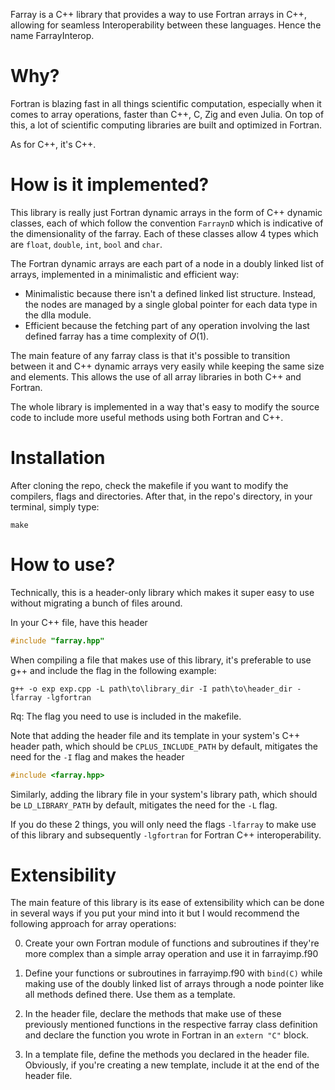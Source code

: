 Farray is a C++ library that provides a way to use Fortran arrays in C++, allowing for seamless Interoperability between these languages. Hence the name FarrayInterop.

# Why?
Fortran is blazing fast in all things scientific computation, especially when it comes to array operations, faster than C++, C, Zig and even Julia. On top of this, a lot of scientific computing libraries are built and optimized in Fortran.

As for C++, it's C++.

# How is it implemented?
This library is really just Fortran dynamic arrays in the form of C++ dynamic classes, each of which follow the convention `FarraynD` which is indicative of the dimensionality of the farray. Each of these classes allow 4 types which are `float`, `double`, `int`, `bool` and `char`.

The Fortran dynamic arrays are each part of a node in a doubly linked list of arrays, implemented in a minimalistic and efficient way:
- Minimalistic because there isn't a defined linked list structure. Instead, the nodes are managed by a single global pointer for each data type in the dlla module.
- Efficient because the fetching part of any operation involving the last defined farray has a time complexity of $O(1)$.

The main feature of any farray class is that it's possible to transition between it and C++ dynamic arrays very easily while keeping the same size and elements. This allows the use of all array libraries in both C++ and Fortran.

The whole library is implemented in a way that's easy to modify the source code to include more useful methods using both Fortran and C++.

# Installation
After cloning the repo, check the makefile if you want to modify the compilers, flags and directories. After that, in the repo's directory, in your terminal, simply type:
```Shell
make
```

# How to use?
Technically, this is a header-only library which makes it super easy to use without migrating a bunch of files around.

In your C++ file, have this header
```C++
#include "farray.hpp"
```

When compiling a file that makes use of this library, it's preferable to use g++ and include the flag in the following example:
```Shell
g++ -o exp exp.cpp -L path\to\library_dir -I path\to\header_dir -lfarray -lgfortran
```
Rq: The flag you need to use is included in the makefile.

Note that adding the header file and its template in your system's C++ header path, which should be `CPLUS_INCLUDE_PATH` by default, mitigates the need for the `-I` flag and makes the header
```C++
#include <farray.hpp>
```

Similarly, adding the library file in your system's library path, which should be `LD_LIBRARY_PATH` by default, mitigates the need for the `-L` flag.

If you do these 2 things, you will only need the flags `-lfarray` to make use of this library and subsequently `-lgfortran` for Fortran C++ interoperability.

# Extensibility
The main feature of this library is its ease of extensibility which can be done in several ways if you put your mind into it but I would recommend the following approach for array operations:

0. Create your own Fortran module of functions and subroutines if they're more complex than a simple array operation and use it in farrayimp.f90

1. Define your functions or subroutines in farrayimp.f90 with `bind(C)` while making use of the doubly linked list of arrays through a node pointer like all methods defined there. Use them as a template.

2. In the header file, declare the methods that make use of these previously mentioned functions in the respective farray class definition and declare the function you wrote in Fortran in an `extern "C"` block.

3. In a template file, define the methods you declared in the header file. Obviously, if you're creating a new template, include it at the end of the header file.
